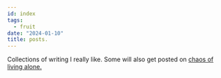 ```yaml
---
id: index
tags:
  - fruit
date: "2024-01-10"
title: posts.
---
```


Collections of writing I really like. Some will also get posted on [chaos of living alone.](https://livingalonealone.com/)
